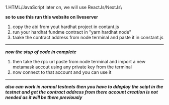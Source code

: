 1.HTML/JavaScript
later on, we will use ReactJs/NextJs\

**so to use this run this website on liveserver**

1. copy the abi from yout hardhat project in contant.js
2. run your hardhat fundme contract in "yarn hardhat node"
3. taake the contract address from node terminal and paste it in constant.js

---

**_now the stup of code in complete_**

1. then take the rpc url paste from node terminal and import a new metamask accout using any private key from the terminal
2. now connect to that account and you can use it

---

**_also can work in normal testnets then you have to ddeploy the scipt in the testnet and get the contract address from there account creation is not needed as it will be there previously_**
